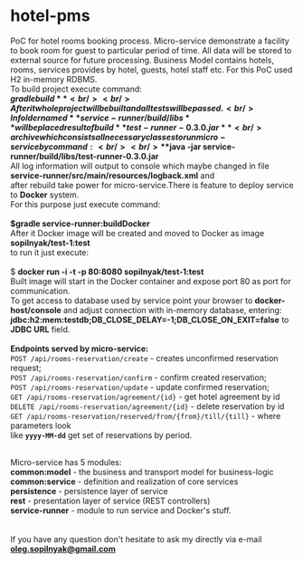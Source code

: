 # hotel-pms
PoC for hotel rooms booking process.
Micro-service demonstrate a facility to book room
for guest to particular period of time. All data
will be stored to external source for future processing.
Business Model contains hotels, rooms, services provides by hotel,
guests, hotel staff etc. For this PoC used H2 in-memory RDBMS.<br/>
To build project execute command:<br/>
**$gradle build**<br/><br/>
After it whole project will be built and all tests will be passed.<br/>
In folder named **service-runner/build/libs** will be placed result of build **test-runner-0.3.0.jar**<br/>
archive which consists all necessary classes to run micro-service by command:<br/><br/>
**$java -jar service-runner/build/libs/test-runner-0.3.0.jar** <br/> 
All log information will output to console which maybe changed in file **service-runner/src/main/resources/logback.xml**
and<br/>after rebuild take power for micro-service.There is feature to deploy service to **Docker** system.
<br/>For this purpose just execute command:<br/><br/>
**$gradle service-runner:buildDocker**<br/>
After it Docker image will be created and moved to Docker as image **sopilnyak/test-1:test**<br/>
to run it just execute:<br/><br/>
$ **docker run -i -t -p 80:8080 sopilnyak/test-1:test**<br/>
Built image will start in the Docker container and expose port 80 as port for communication.<br/>
To get access to database used by service point your browser to **docker-host/console** and adjust connection 
with in-memory database, entering: **jdbc:h2:mem:testdb;DB_CLOSE_DELAY=-1;DB_CLOSE_ON_EXIT=false** to **JDBC URL** field.<br/>
<br/>**Endpoints served by micro-service:**<br>
`POST /api/rooms-reservation/create` - creates unconfirmed reservation request;<br>
`POST /api/rooms-reservation/confirm` - confirm created reservation;<br/>
`POST /api/rooms-reservation/update` - update confirmed reservation;<br/>
`GET /api/rooms-reservation/agreement/{id}` - get hotel agreement by id <br/>
`DELETE /api/rooms-reservation/agreement/{id}` - delete reservation by id<br/>
`GET /api/rooms-reservation/reserved/from/{from}/till/{till}` - where parameters look<br/> like **`yyyy-MM-dd`** get set of reservations by period.
 
<br/>Micro-service has 5 modules:<br/>
**common:model** - the business and transport model for business-logic<br/>
**common:service** - definition and realization of core services<br/>
**persistence** - persistence layer of service<br/>
**rest** - presentation layer of service (REST controllers)<br/>
**service-runner** - module to run service and Docker's stuff.
<br/><br/><br/>
If you have any question don't hesitate to ask my directly via e-mail<br/>**oleg.sopilnyak@gmail.com**